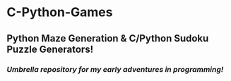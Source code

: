 # C-Python-Games
## Python Maze Generation & C/Python Sudoku Puzzle Generators!
### _Umbrella repository for my early adventures in programming!_
